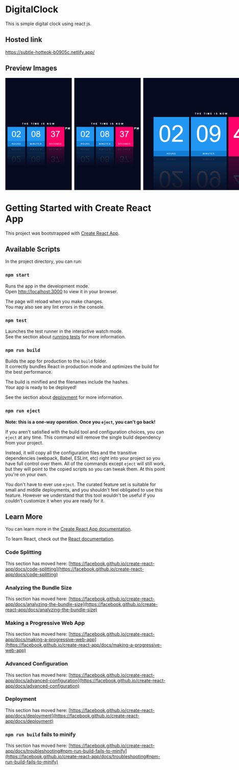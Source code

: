  # DigitalClock
This is simple digital clock using react js.

## Hosted link
https://subtle-hotteok-b0905c.netlify.app/

## Preview Images
<div style="display:flex;justifyContent:center;" align="center">
<!-- <div>
<p> <b>smallMobileView</b> </p>
  <img src="https://github.com/saravanabot0/simpleProjectsInGit/blob/main/digitalClock/src/assets/Screenshot%202023-03-13%20140853.png" width="auto" height="350" alt="accessibility text">
</div>
<div>
<p> <b>mediumMobileView</b> </p>
  <img src="https://github.com/saravanabot0/simpleProjectsInGit/blob/main/digitalClock/src/assets/Screenshot%202023-03-13%20140929.png" width="auto" height="350" alt="accessibility text">
</div>
<div>
<p> <b>tabletView</b> </p>
  <img src="https://github.com/saravanabot0/simpleProjectsInGit/blob/main/digitalClock/src/assets/Screenshot%202023-03-13%20140950.png" width="auto" height="350" alt="accessibility text">
</div>
<div>
<p> <b>laptopView</b> </p>
  <img src="https://github.com/saravanabot0/simpleProjectsInGit/blob/main/digitalClock/src/assets/laptopView.png" width="auto" height="350" alt="accessibility text">
</div> -->
<img src="https://github.com/saravanabot0/simpleProjectsInGit/blob/main/digitalClock/src/assets/Screenshot%202023-03-13%20140853.png" width="auto" height="350" alt="accessibility text">&nbsp;&nbsp;  
<img src="https://github.com/saravanabot0/simpleProjectsInGit/blob/main/digitalClock/src/assets/Screenshot%202023-03-13%20140853.png" width="auto" height="350" alt="accessibility text">&nbsp;&nbsp; 
 <img src="https://github.com/saravanabot0/simpleProjectsInGit/blob/main/digitalClock/src/assets/Screenshot%202023-03-13%20140950.png" width="auto" height="350" alt="accessibility text" style="marginBottom:20px;">&nbsp;&nbsp;  
 <img src="https://github.com/saravanabot0/simpleProjectsInGit/blob/main/digitalClock/src/assets/laptopView.png" width="auto" height="350" alt="accessibility text">
</div>





# Getting Started with Create React App

This project was bootstrapped with [Create React App](https://github.com/facebook/create-react-app).

## Available Scripts

In the project directory, you can run:

### `npm start`

Runs the app in the development mode.\
Open [http://localhost:3000](http://localhost:3000) to view it in your browser.

The page will reload when you make changes.\
You may also see any lint errors in the console.

### `npm test`

Launches the test runner in the interactive watch mode.\
See the section about [running tests](https://facebook.github.io/create-react-app/docs/running-tests) for more information.

### `npm run build`

Builds the app for production to the `build` folder.\
It correctly bundles React in production mode and optimizes the build for the best performance.

The build is minified and the filenames include the hashes.\
Your app is ready to be deployed!

See the section about [deployment](https://facebook.github.io/create-react-app/docs/deployment) for more information.

### `npm run eject`

**Note: this is a one-way operation. Once you `eject`, you can't go back!**

If you aren't satisfied with the build tool and configuration choices, you can `eject` at any time. This command will remove the single build dependency from your project.

Instead, it will copy all the configuration files and the transitive dependencies (webpack, Babel, ESLint, etc) right into your project so you have full control over them. All of the commands except `eject` will still work, but they will point to the copied scripts so you can tweak them. At this point you're on your own.

You don't have to ever use `eject`. The curated feature set is suitable for small and middle deployments, and you shouldn't feel obligated to use this feature. However we understand that this tool wouldn't be useful if you couldn't customize it when you are ready for it.

## Learn More

You can learn more in the [Create React App documentation](https://facebook.github.io/create-react-app/docs/getting-started).

To learn React, check out the [React documentation](https://reactjs.org/).

### Code Splitting

This section has moved here: [https://facebook.github.io/create-react-app/docs/code-splitting](https://facebook.github.io/create-react-app/docs/code-splitting)

### Analyzing the Bundle Size

This section has moved here: [https://facebook.github.io/create-react-app/docs/analyzing-the-bundle-size](https://facebook.github.io/create-react-app/docs/analyzing-the-bundle-size)

### Making a Progressive Web App

This section has moved here: [https://facebook.github.io/create-react-app/docs/making-a-progressive-web-app](https://facebook.github.io/create-react-app/docs/making-a-progressive-web-app)

### Advanced Configuration

This section has moved here: [https://facebook.github.io/create-react-app/docs/advanced-configuration](https://facebook.github.io/create-react-app/docs/advanced-configuration)

### Deployment

This section has moved here: [https://facebook.github.io/create-react-app/docs/deployment](https://facebook.github.io/create-react-app/docs/deployment)

### `npm run build` fails to minify

This section has moved here: [https://facebook.github.io/create-react-app/docs/troubleshooting#npm-run-build-fails-to-minify](https://facebook.github.io/create-react-app/docs/troubleshooting#npm-run-build-fails-to-minify)
